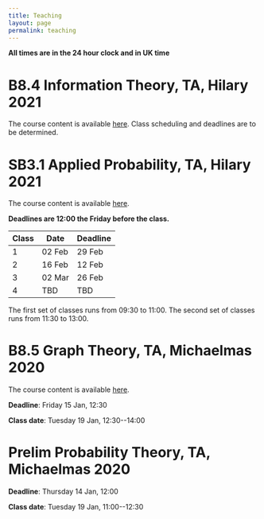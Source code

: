 ```yaml
---
title: Teaching
layout: page
permalink: teaching
---
```


**All times are in the 24 hour clock and in UK time**

# B8.4 Information Theory, TA, Hilary 2021

The course content is available [here](https://courses.maths.ox.ac.uk/node/49135). Class scheduling and deadlines are to be determined.

# SB3.1 Applied Probability, TA, Hilary 2021

The course content is available [here](https://courses.maths.ox.ac.uk/node/49150). 

**Deadlines are 12:00 the Friday before the class.**

Class | Date | Deadline
--- | --- | ---
1 | 02 Feb | 29 Feb
2 | 16 Feb | 12 Feb
3 | 02 Mar | 26 Feb
4 | TBD | TBD

The first set of classes runs from 09:30 to 11:00. The second set of classes runs from 11:30 to 13:00.

# B8.5 Graph Theory, TA, Michaelmas 2020

The course content is available [here](https://courses.maths.ox.ac.uk/node/49141).

**Deadline**: Friday 15 Jan, 12:30

**Class date**: Tuesday 19 Jan, 12:30--14:00

# Prelim Probability Theory, TA, Michaelmas 2020

**Deadline**: Thursday 14 Jan, 12:00

**Class date**: Tuesday 19 Jan, 11:00--12:30